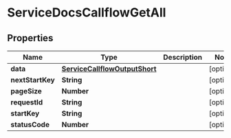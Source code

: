 

# ServiceDocsCallflowGetAll


## Properties

| Name | Type | Description | Notes |
|------------ | ------------- | ------------- | -------------|
|**data** | [**ServiceCallflowOutputShort**](ServiceCallflowOutputShort.md) |  |  [optional] |
|**nextStartKey** | **String** |  |  [optional] |
|**pageSize** | **Number** |  |  [optional] |
|**requestId** | **String** |  |  [optional] |
|**startKey** | **String** |  |  [optional] |
|**statusCode** | **Number** |  |  [optional] |




